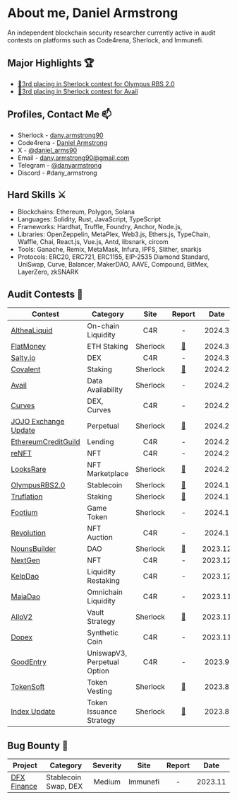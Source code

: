 # About me, Daniel Armstrong
An independent blockchain security researcher currently active in audit contests on platforms such as Code4rena, Sherlock, and Immunefi.

## Major Highlights 🏆
- [🥉3rd placing in Sherlock contest for Olympus RBS 2.0](https://x.com/sherlockdefi/status/1759934562488967389?s=20)
- [🥉3rd placing in Sherlock contest for Avail](https://x.com/sherlockdefi/status/1751899064524795966?s=20)

## Profiles, Contact Me 📫
- Sherlock - [dany.armstrong90](https://audits.sherlock.xyz/watson/dany.armstrong90)
- Code4rena - [Daniel Armstrong](https://code4rena.com/@DanielArmstrong)
- X - [@daniel_arms90](https://twitter.com/daniel_arms90)
- Email - dany.armstrong90@gmail.com
- Telegram - [@danyarmstrong](https://t.co/z2Dh3zpqj3)
- Discord - #dany_armstrong

## Hard Skills ⚔️
- Blockchains: Ethereum, Polygon, Solana
- Languages: Solidity, Rust, JavaScript, TypeScript
- Frameworks: Hardhat, Truffle, Foundry, Anchor, Node.js, 
- Libraries: OpenZeppelin, MetaPlex, Web3.js, Ethers.js, TypeChain, Waffle, Chai, React.js, Vue.js, Antd, libsnark, circom
- Tools: Ganache, Remix, MetaMask, Infura, IPFS, Slither, snarkjs
- Protocols: ERC20, ERC721, ERC1155, EIP-2535 Diamond Standard, UniSwap, Curve, Balancer, MakerDAO, AAVE, Compound, BitMex, LayerZero, zkSNARK

## Audit Contests 📝

| Contest | Category | Site | Report | Date |
| - | - | :-: | :-: | :-: |
| [AltheaLiquid](https://code4rena.com/audits/2024-02-althea-liquid-infrastructure) | On-chain Liquidity | C4R | - | 2024.3 |
| [FlatMoney](https://audits.sherlock.xyz/contests/132) | ETH Staking | Sherlock | [📄](https://github.com/web3-master/audit-reports/blob/main/sherlock/2023-12-flatmoney/report.md) | 2024.3 |
| [Salty.io](https://code4rena.com/audits/2024-01-saltyio) | DEX | C4R | - | 2024.3 |
| [Covalent](https://audits.sherlock.xyz/contests/127) | Staking | Sherlock | [📄](https://github.com/web3-master/audit-reports/blob/main/sherlock/2023-11-covalent/report.md) | 2024.2 |
| [Avail](https://audits.sherlock.xyz/contests/146) | Data Availability | Sherlock | - | 2024.2 |
| [Curves](https://code4rena.com/audits/2024-01-curves) | DEX, Curves | C4R | - | 2024.2 |
| [JOJO Exchange Update](https://audits.sherlock.xyz/contests/136) | Perpetual | Sherlock | [📄](https://github.com/web3-master/audit-reports/blob/main/sherlock/2023-12-jojo-exchange-update/report.md) | 2024.2 |
| [EthereumCreditGuild](https://code4rena.com/audits/2023-12-ethereum-credit-guild) | Lending | C4R | - | 2024.2 |
| [reNFT](https://code4rena.com/audits/2024-01-renft) | NFT | C4R | - | 2024.2 |
| [LooksRare](https://audits.sherlock.xyz/contests/163) | NFT Marketplace | Sherlock | [📄](https://github.com/web3-master/audit-reports/blob/main/sherlock/2024-01-looksrare/report.md) | 2024.2 |
| [OlympusRBS2.0](https://audits.sherlock.xyz/contests/128) | Stablecoin | Sherlock | [📄](https://github.com/web3-master/audit-reports/blob/main/sherlock/2023-11-olympus/report.md) | 2024.1 |
| [Truflation](https://audits.sherlock.xyz/contests/151) | Staking | Sherlock | [📄](https://github.com/web3-master/audit-reports/blob/main/sherlock/2023-12-truflation/report.md) | 2024.1 |
| [Footium](https://audits.sherlock.xyz/contests/131) | Game Token | Sherlock | - | 2024.1 |
| [Revolution](https://code4rena.com/audits/2023-12-revolution-protocol) | NFT Auction | C4R | - | 2024.1 |
| [NounsBuilder](https://audits.sherlock.xyz/contests/111) | DAO | Sherlock | [📄](https://github.com/web3-master/audit-reports/blob/main/sherlock/2023-09-nounsbuilder/report.md) | 2023.12 |
| [NextGen](https://code4rena.com/audits/2023-10-nextgen) | NFT | C4R | - | 2023.12 |
| [KelpDao](https://code4rena.com/audits/2023-11-kelp-dao-rseth) | Liquidity Restaking | C4R | - | 2023.12 |
| [MaiaDao](https://code4rena.com/contests/2023-09-maia-dao-ulysses) | Omnichain Liquidity | C4R | - | 2023.11 |
| [AlloV2](https://audits.sherlock.xyz/contests/109) | Vault Strategy | Sherlock | [📄](https://github.com/web3-master/audit-reports/blob/main/sherlock/2023-09-gitcoin/report.md) | 2023.11 |
| [Dopex](https://code4rena.com/contests/2023-08-dopex) | Synthetic Coin | C4R | - | 2023.11 |
| [GoodEntry](https://code4rena.com/contests/2023-08-good-entry) | UniswapV3, Perpetual Option | C4R | - | 2023.9 |
| [TokenSoft](https://audits.sherlock.xyz/contests/100) | Token Vesting | Sherlock | [📄](https://github.com/web3-master/audit-reports/blob/main/sherlock/2023-06-tokensoft/report.md) | 2023.8 |
| [Index Update](https://audits.sherlock.xyz/contests/91) | Token Issuance Strategy | Sherlock | [📄](https://github.com/web3-master/audit-reports/blob/main/sherlock/2023-06-Index/report.md) | 2023.8 |


## Bug Bounty 📝

| Project | Category | Severity | Site | Report | Date |
| - | - | :-: | :-: | :-: | :-: |
| [DFX Finance](https://bugs.immunefi.com/dashboard/submission/26076) | Stablecoin Swap, DEX | Medium | Immunefi | - | 2023.11 |



<!--
**web3-master/web3-master** is a ✨ _special_ ✨ repository because its `README.md` (this file) appears on your GitHub profile.

Here are some ideas to get you started:

- 🔭 I’m currently working on ...
- 🌱 I’m currently learning ...
- 👯 I’m looking to collaborate on ...
- 🤔 I’m looking for help with ...
- 💬 Ask me about ...
- 📫 How to reach me: ...
- 😄 Pronouns: ...
- ⚡ Fun fact: ...
-->
